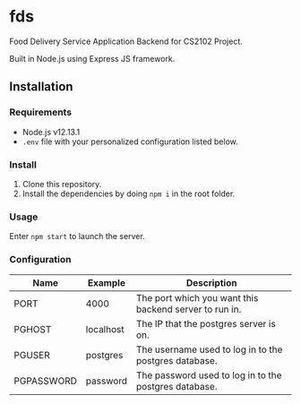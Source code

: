 # fds
Food Delivery Service Application Backend for CS2102 Project.

Built in Node.js using Express JS framework.

## Installation

### Requirements

- Node.js v12.13.1
- `.env` file with your personalized configuration listed below.

### Install

1. Clone this repository.
2. Install the dependencies by doing `npm i` in the root folder.

### Usage

Enter `npm start` to launch the server.

### Configuration

| Name | Example | Description |
| ---- | ------- | ----------- |
| PORT | 4000    | The port which you want this backend server to run in. |
| PGHOST | localhost | The IP that the postgres server is on.  |
| PGUSER | postgres | The username used to log in to the postgres database. |
| PGPASSWORD | password | The password used to log in to the postgres database. |
